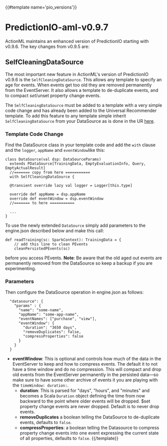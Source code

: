 {{#template name='pio_versions'}}
# PredictionIO-aml-v0.9.7

ActionML maintains an enhanced version of PredictionIO starting with v0.9.6. The key changes from v0.9.5 are:

## SelfCleaningDataSource

The most important new feature in ActionML's version of PredictionIO v0.9.6 is the `SelfCleaningDataSource`. This allows any template to specify an age for events. When events get too old they are removed permanently from the EventServer. It also allows a template to de-duplicate events, and to compact $set/$unset property change events.

The `SelfCleaningDataSource` must be added to a template with a very simple code change and has already been added to the Universal Recommender template. To add this feature to any template simple inherit `SelfCleaningDataSource` from your DataSource as is done in the UR [here](https://github.com/actionml/template-scala-parallel-universal-recommendation/blob/v0.3.0/src/main/scala/DataSource.scala#L49).

### Template Code Change

Find the DataSource class in your template code and add the `with` clause and the `logger`, `appName` and `eventWindow`like this:

	class DataSource(val dsp: DataSourceParams)
	  extends PDataSource[TrainingData, EmptyEvaluationInfo, Query, EmptyActualResult] 
	  //======= copy from here ===========
	  with SelfCleaningDataSource {
	
	  @transient override lazy val logger = Logger[this.type]
	
	  override def appName = dsp.appName
	  override def eventWindow = dsp.eventWindow
	  //======= to here ===========
	  
	  ...
	}
  
To use the newly extended `DataSource` simply add parameters to the engine.json described below and make this call:
    
    def readTraining(sc: SparkContext): TrainingData = {
        // add this line to clean PEvents
        cleanPersistedPEvents(sc)

before you access PEvents. **Note**: Be aware that the old aged out events are permanently removed from the DataSource so keep a backup if you are experimenting. 

### Parameters

Then configure the DataSource operation in engine.json as follows:

	  "datasource": {
	    "params" : {
	      "name": "some-name",
	      "appName": "some-app-name",
	      "eventNames": ["purchase", "view"],
	      "eventWindow": {
	        "duration": "3650 days",
            "removeDuplicates": false,
            "compressProperties": false
	      }
	    }
	  }

 - **eventWindow**: This is optional and controls how much of the data in the EventServer to keep and how to compress events. The default it to not have a time window and do no compression. This will compact and drop old events from the EventServer permanently in the persisted data&mdash;so make sure to have some other archive of events it you are playing with the `timeWindow: duration:`.
	 - **duration**: This is parsed for "days", "hours", and "minutes" and becomes a Scala `Duration` object defining the time from now backward to the point where older events will be dropped. $set property change events are never dropped. Default is to never drop events.
	 - **removeDuplicates** a boolean telling the DataSource to de-duplicate events, defaults to `false`.
	 - **compressProperties**: a boolean telling the Datasource to compress property change events into one event expressing the current state of all properties, defaults to `false`.
{{/template}}